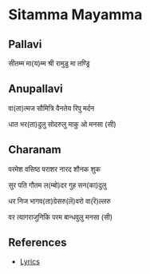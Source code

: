 # Sitamma Mayamma

## Pallavi

सीतम्म मा(य)म्म श्री रामुडु मा तण्ड्रि

## Anupallavi

वा(ता)त्मज सौमित्रि वैनतेय रिपु मर्दन

धात भर(ता)दुलु सोदरुलु माकु ओ मनसा (सी)

## Charanam

परमेश वसिष्ठ पराशर नारद शौनक शुक

सुर पति गौतम ल(म्बो)दर गुह सन(का)दुलु

धर निज भागव(ता)ग्रेसरु(लॆ)वरो वा(रॆ)ल्लरु

वर त्यागराजुनिकि परम बान्धवुलु मनसा (सी)

## References

- [Lyrics](http://thyagaraja-vaibhavam.blogspot.com/2007/04/thyagaraja-kriti-seethamma-maayamma.html)
